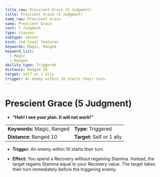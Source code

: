 ```yaml
---
title_raw: Prescient Grace (5 Judgment)
title: Prescient Grace (5 Judgment)
name_raw: Prescient Grace
name: Prescient Grace
cost: 5 Judgment
type: classes
subtype: censor
kind: 2nd-level features
keywords: Magic, Ranged
keyword_list:
  - Magic
  - Ranged
ability_type: Triggered
distance: Ranged 10
target: Self or 1 ally
trigger: An enemy within 10 starts their turn.
---
```


# Prescient Grace (5 Judgment)

- **“Hah! I see your plan. It will not work!”**

|                             |                            |
| :-------------------------- | :------------------------- |
| **Keywords:** Magic, Ranged | **Type:** Triggered        |
| **Distance:** Ranged 10     | **Target:** Self or 1 ally |

- **Trigger:** An enemy within 10 starts their turn.

- **Effect:** You spend a Recovery without regaining Stamina. Instead, the target regains Stamina equal to your Recovery value. The target takes their turn immediately before the triggering enemy.
